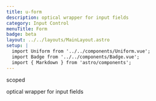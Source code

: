 ```yaml
---
title: u-form
description: optical wrapper for input fields
category: Input Control
menuTitle: Form
badge: beta
layout: ../../layouts/MainLayout.astro
setup: |
  import Uniform from '../../components/Uniform.vue';
  import Badge from '../../components/Badge.vue';
  import { Markdown } from 'astro/components';
---
```


<Badge> scoped </Badge>

optical wrapper for input fields

</table>

</table>
